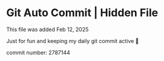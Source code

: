 # Git Auto Commit | Hidden File

This file was added Feb 12, 2025

Just for fun and keeping my daily git commit active 🤪

commit number: 2787144
